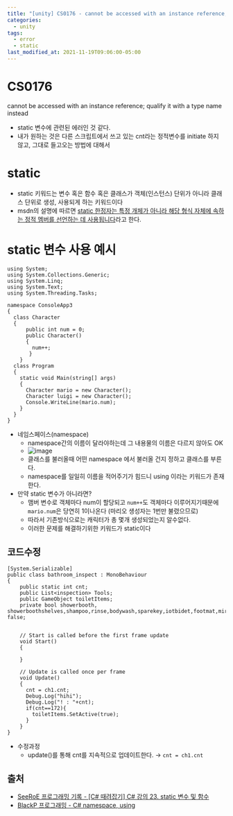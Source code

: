 ```yaml
---
title: "[unity] CS0176 - cannot be accessed with an instance reference; qualify it with a type name instead"
categories:
  - unity
tags:
  - error
  - static
last_modified_at: 2021-11-19T09:06:00-05:00
---
```

# CS0176
cannot be accessed with an instance reference; qualify it with a type name instead
- static 변수에 관련된 에러인 것 같다.
- 내가 원하는 것은 다른 스크립트에서 쓰고 있는 cnt라는 정적변수를 initiate 하지 않고, 그대로 들고오는 방법에 대해서

# static
- static 키워드는 변수 혹은 함수 혹은 클래스가 객체(인스턴스) 단위가 아니라 클래스 단위로 생성, 사용되게 하는 키워드이다
- msdn의 설명에 따르면 <u>static 한정자는 특정 개체가 아니라 해당 형식 자체에 속하는 정적 멤버를 선언하는 데 사용됩니다</u>라고 한다.

# static 변수 사용 예시
```
using System;
using System.Collections.Generic;
using System.Linq;
using System.Text;
using System.Threading.Tasks;

namespace ConsoleApp3
{
  class Character
  {
      public int num = 0;
      public Character()
      {
        num++;
       }
    }
  class Program
  {
    static void Main(string[] args)
    {
      Character mario = new Character();
      Character luigi = new Character();
      Console.WriteLine(mario.num);
    }
  }
}
```
- 네임스페이스(namespace)
  - namespace간의 이름이 달라야하는데 그 내용물의 이름은 다르지 않아도 OK
  - ![image](https://user-images.githubusercontent.com/69496570/142608856-16d0734d-8e48-4533-b56a-e385e0c7ec87.png)
  - 클래스를 불러올때 어떤 namespace 에서 불러올 건지 정하고 클래스를 부른다.
  - namespace를 일일히 이름을 적어주기가 힘드니 using 이라는 키워드가 존재한다.
- 만약 static 변수가 아니라면?
  - 맴버 변수로 객체마다 num이 할당되고 `num++`도 객체마다 이루어지기때문에 `mario.num`은 당연히 1이나온다 (마리오 생성자는 1번만 불렸으므로)
  - 따라서 기존방식으로는 캐릭터가 총 몇개 생성되었는지 알수없다.
  - 이러한 문제를 해결하기위한 키워드가 static이다

## 코드수정
```
[System.Serializable]
public class bathroom_inspect : MonoBehaviour
{
    public static int cnt;
    public List<inspection> Tools;
    public GameObject toiletItems;
    private bool showerbooth, showerboothshelves,shampoo,rinse,bodywash,sparekey,iotbidet,footmat,mirrorandshelves,medicine,toothpaste,tissue,shaver,dryer,towel,coat,washstand,towelhanger= false;


    // Start is called before the first frame update
    void Start()
    {

    }

    // Update is called once per frame
    void Update()
    {
      cnt = ch1.cnt;
      Debug.Log("hihi");
      Debug.Log("! : "+cnt);
      if(cnt==172){
        toiletItems.SetActive(true);
      }
    }
}
```
- 수정과정 
  - update()를 통해 cnt를 지속적으로 업데이트한다. → `cnt = ch1.cnt`

## 출처
- [SeeRoE 프로그래밍 기록 - [C# 때려잡기] C# 강의 23. static 변수 및 함수](https://see-ro-e.tistory.com/120)
- [BlackP 프로그래밍 - C# namespace, using](https://m.blog.naver.com/bug_ping/221425846342)
